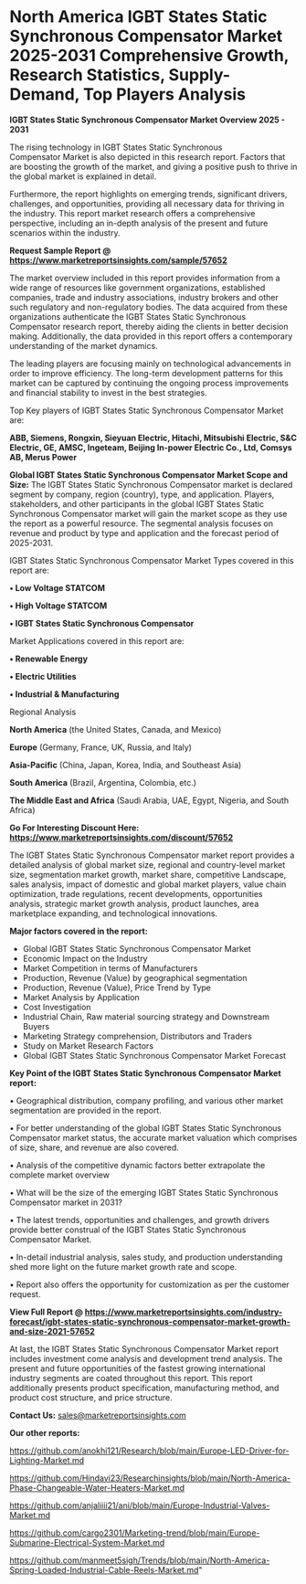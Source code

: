 # North America IGBT States Static Synchronous Compensator Market 2025-2031 Comprehensive Growth, Research Statistics, Supply-Demand,  Top Players Analysis

<Strong> IGBT States Static Synchronous Compensator Market Overview 2025 - 2031</strong>

The rising technology in IGBT States Static Synchronous Compensator Market is also depicted in this research report. Factors that are boosting the growth of the market, and giving a positive push to thrive in the global market is explained in detail.

Furthermore, the report highlights on emerging trends, significant drivers, challenges, and opportunities, providing all necessary data for thriving in the industry. This report market research offers a comprehensive perspective, including an in-depth analysis of the present and future scenarios within the industry.

<strong>Request Sample Report @ <a href=https://www.marketreportsinsights.com/sample/57652>https://www.marketreportsinsights.com/sample/57652</a></strong>

The market overview included in this report provides information from a wide range of resources like government organizations, established companies, trade and industry associations, industry brokers and other such regulatory and non-regulatory bodies. The data acquired from these organizations authenticate the IGBT States Static Synchronous Compensator research report, thereby aiding the clients in better decision making. Additionally, the data provided in this report offers a contemporary understanding of the market dynamics.

The leading players are focusing mainly on technological advancements in order to improve efficiency. The long-term development patterns for this market can be captured by continuing the ongoing process improvements and financial stability to invest in the best strategies.

Top Key players of IGBT States Static Synchronous Compensator Market are:

<strong>ABB, Siemens, Rongxin, Sieyuan Electric, Hitachi, Mitsubishi Electric, S&C Electric, GE, AMSC, Ingeteam, Beijing In-power Electric Co., Ltd, Comsys AB, Merus Power</strong>

<strong><b>Global IGBT States Static Synchronous Compensator Market Scope and Size:</b></strong>
The IGBT States Static Synchronous Compensator market is declared segment by company, region (country), type, and application. Players, stakeholders, and other participants in the global IGBT States Static Synchronous Compensator market will gain the market scope as they use the report as a powerful resource. The segmental analysis focuses on revenue and product by type and application and the forecast period of 2025-2031.

IGBT States Static Synchronous Compensator Market Types covered in this report are:

<strong>• Low Voltage STATCOM

• High Voltage STATCOM

• IGBT States Static Synchronous Compensator</strong>

Market Applications covered in this report are:

<strong>• Renewable Energy

• Electric Utilities

• Industrial & Manufacturing</strong> 

Regional Analysis

<strong>North America</strong> (the United States, Canada, and Mexico)

<strong>Europe</strong> (Germany, France, UK, Russia, and Italy)

<strong>Asia-Pacific</strong> (China, Japan, Korea, India, and Southeast Asia)

<strong>South America</strong> (Brazil, Argentina, Colombia, etc.)

<strong>The Middle East and Africa</strong> (Saudi Arabia, UAE, Egypt, Nigeria, and South Africa)

<strong>Go For Interesting Discount Here: <a href=https://www.marketreportsinsights.com/discount/57652>https://www.marketreportsinsights.com/discount/57652</a></strong>

The IGBT States Static Synchronous Compensator market report provides a detailed analysis of global market size, regional and country-level market size, segmentation market growth, market share, competitive Landscape, sales analysis, impact of domestic and global market players, value chain optimization, trade regulations, recent developments, opportunities analysis, strategic market growth analysis, product launches, area marketplace expanding, and technological innovations.

<strong><b>Major factors covered in the report:</b></strong>
<ul>
  <li>Global IGBT States Static Synchronous Compensator Market </li>
  <li>Economic Impact on the Industry</li>
  <li>Market Competition in terms of Manufacturers</li>
  <li>Production, Revenue (Value) by geographical segmentation</li>
  <li>Production, Revenue (Value), Price Trend by Type</li>
  <li>Market Analysis by Application</li>
  <li>Cost Investigation</li>
  <li>Industrial Chain, Raw material sourcing strategy and Downstream Buyers</li>
  <li>Marketing Strategy comprehension, Distributors and Traders</li>
  <li>Study on Market Research Factors</li>
  <li>Global IGBT States Static Synchronous Compensator Market Forecast</li>
</ul>

<strong><b>Key Point of the IGBT States Static Synchronous Compensator Market report:</b></strong>

• Geographical distribution, company profiling, and various other market segmentation are provided in the report.

• For better understanding of the global IGBT States Static Synchronous Compensator market status, the accurate market valuation which comprises of size, share, and revenue are also covered.

• Analysis of the competitive dynamic factors better extrapolate the complete market overview

• What will be the size of the emerging IGBT States Static Synchronous Compensator market in 2031?

• The latest trends, opportunities and challenges, and growth drivers provide better construal of the IGBT States Static Synchronous Compensator Market.

• In-detail industrial analysis, sales study, and production understanding shed more light on the future market growth rate and scope.

• Report also offers the opportunity for customization as per the customer request.

<strong><b>View Full Report @ <a href=https://www.marketreportsinsights.com/industry-forecast/igbt-states-static-synchronous-compensator-market-growth-and-size-2021-57652>https://www.marketreportsinsights.com/industry-forecast/igbt-states-static-synchronous-compensator-market-growth-and-size-2021-57652</a></b></strong>


At last, the IGBT States Static Synchronous Compensator Market report includes investment come analysis and development trend analysis. The present and future opportunities of the fastest growing international industry segments are coated throughout this report. This report additionally presents product specification, manufacturing method, and product cost structure, and price structure.

<strong>Contact Us:</strong>
sales@marketreportsinsights.com

<strong>Our other reports:</strong>

<a href=https://github.com/anokhi121/Research/blob/main/Europe-LED-Driver-for-Lighting-Market.md>https://github.com/anokhi121/Research/blob/main/Europe-LED-Driver-for-Lighting-Market.md</a>

<a href=https://github.com/Hindavi23/Researchinsights/blob/main/North-America-Phase-Changeable-Water-Heaters-Market.md>https://github.com/Hindavi23/Researchinsights/blob/main/North-America-Phase-Changeable-Water-Heaters-Market.md</a>

<a href=https://github.com/anjaliiii21/ani/blob/main/Europe-Industrial-Valves-Market.md>https://github.com/anjaliiii21/ani/blob/main/Europe-Industrial-Valves-Market.md</a>

<a href=https://github.com/cargo2301/Marketing-trend/blob/main/Europe-Submarine-Electrical-System-Market.md>https://github.com/cargo2301/Marketing-trend/blob/main/Europe-Submarine-Electrical-System-Market.md</a>

<a href=https://github.com/manmeet5sigh/Trends/blob/main/North-America-Spring-Loaded-Industrial-Cable-Reels-Market.md>https://github.com/manmeet5sigh/Trends/blob/main/North-America-Spring-Loaded-Industrial-Cable-Reels-Market.md</a>"
